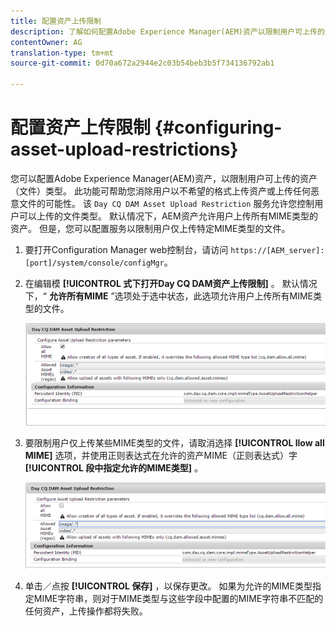 ```yaml
---
title: 配置资产上传限制
description: 了解如何配置Adobe Experience Manager(AEM)资产以限制用户可上传的资产（文件）类型。
contentOwner: AG
translation-type: tm+mt
source-git-commit: 0d70a672a2944e2c03b54beb3b5f734136792ab1

---
```



# 配置资产上传限制 {#configuring-asset-upload-restrictions}

您可以配置Adobe Experience Manager(AEM)资产，以限制用户可上传的资产（文件）类型。 此功能可帮助您消除用户以不希望的格式上传资产或上传任何恶意文件的可能性。 该 `Day CQ DAM Asset Upload Restriction` 服务允许您控制用户可以上传的文件类型。 默认情况下，AEM资产允许用户上传所有MIME类型的资产。 但是，您可以配置服务以限制用户仅上传特定MIME类型的文件。

1. 要打开Configuration Manager web控制台，请访问 `https://[AEM_server]:[port]/system/console/configMgr`。
1. 在编辑模 **[!UICONTROL 式下打开Day CQ DAM资产上传限制]** 。 默认情况下，“ **允许所有MIME** ”选项处于选中状态，此选项允许用户上传所有MIME类型的文件。

   ![chlimage_1-378](assets/chlimage_1-378.png)

1. 要限制用户仅上传某些MIME类型的文件，请取消选择 **[!UICONTROL llow all MIME]** 选项，并使用正则表达式在允许的资产MIME（正则表达式）字 **[!UICONTROL 段中指定允许的MIME类型]** 。

   ![chlimage_1-379](assets/chlimage_1-379.png)

1. 单击／点按 **[!UICONTROL 保存]** ，以保存更改。 如果为允许的MIME类型指定MIME字符串，则对于MIME类型与这些字段中配置的MIME字符串不匹配的任何资产，上传操作都将失败。
